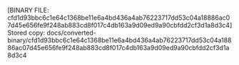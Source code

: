 [BINARY FILE: cfd1d93bbc6c1e64c1368be11e6a4bd436a4ab76223717dd53c04a18886ac07d45e656fe9f248ab883cd8f017c4db163a9d09ed9a90cbfdd2cf3d1a8d3c4]
Stored copy: docs/converted-binary/cfd1d93bbc6c1e64c1368be11e6a4bd436a4ab76223717dd53c04a18886ac07d45e656fe9f248ab883cd8f017c4db163a9d09ed9a90cbfdd2cf3d1a8d3c4
